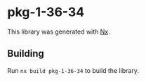 # pkg-1-36-34

This library was generated with [Nx](https://nx.dev).

## Building

Run `nx build pkg-1-36-34` to build the library.
